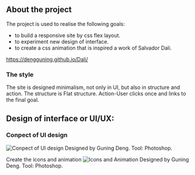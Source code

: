 ## About the project

The project is used to realise the following goals:
* to build a responsive site by css flex layout.
* to experiment new design of interface.
* to create a css animation that is inspired a work of Salvador Dali.

<https://dengguning.github.io/Dali/>

### The style
The site is designed minimalism, not only in UI, but also in structure and action. The structure is Flat structure. Action-User clicks once and links to the final goal. 


## Design of interface or UI/UX:

### Conpect of UI design

![Conpect of UI design](https://raw.githubusercontent.com/wiki/Dengguning/Dali/images/dali_UI_01.jpg)
Designed by Guning Deng.
Tool: Photoshop.

Create the icons and animation
![Icons and Animation](https://raw.githubusercontent.com/wiki/Dengguning/Dali/images/dali_icons.jpg)
Designed by Guning Deng.
Tool: Photoshop.

